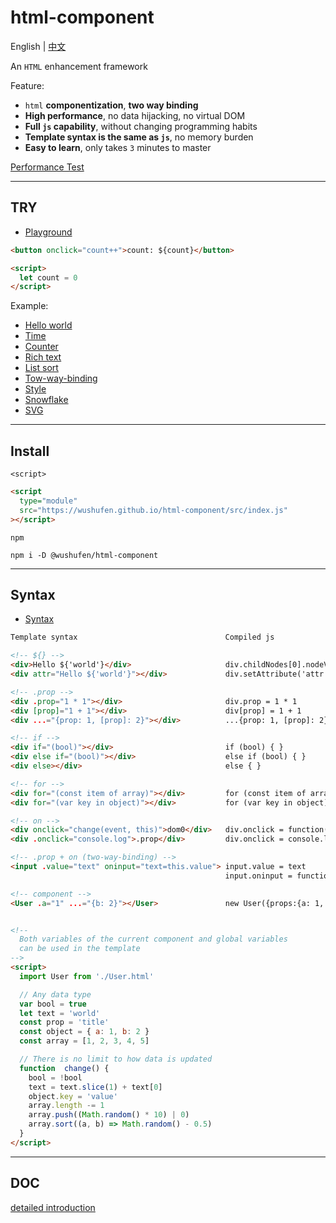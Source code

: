 # html-component

English | <a href="./README.zh-CN.md">中文</a>

An `HTML` enhancement framework

Feature:

- `html` **componentization**, **two way binding**
- **High performance**, no data hijacking, no virtual DOM
- **Full `js` capability**, without changing programming habits
- **Template syntax is the same as `js`**, no memory burden
- **Easy to learn**, only takes `3` minutes to master

<a href="https://wushufen.github.io/test/performance/performance.html">Performance Test</a>

---

## TRY

- <a href="https://wushufen.github.io/html-component/editor.html?url=./examples/counter.html">Playground</a>

```html
<button onclick="count++">count: ${count}</button>

<script>
  let count = 0
</script>
```

Example:

- <a href="https://wushufen.github.io/html-component/editor.html?url=./examples/helloWorld.html">Hello world</a>
- <a href="https://wushufen.github.io/html-component/editor.html?url=./examples/time.html">Time</a>
- <a href="https://wushufen.github.io/html-component/editor.html?url=./examples/counter.html">Counter</a>
- <a href="https://wushufen.github.io/html-component/editor.html?url=./examples/innerHTML.html">Rich text</a>
- <a href="https://wushufen.github.io/html-component/editor.html?url=./examples/listSort.html">List sort</a>
- <a href="https://wushufen.github.io/html-component/editor.html?url=./examples/towWayBinding.html">Tow-way-binding</a>
- <a href="https://wushufen.github.io/html-component/editor.html?url=./examples/style.html">Style</a>
- <a href="https://wushufen.github.io/html-component/editor.html?url=./examples/snowflake.html">Snowflake</a>
- <a href="https://wushufen.github.io/html-component/editor.html?url=./examples/svg.html">SVG</a>

---

## Install

`<script>`

```html
<script
  type="module"
  src="https://wushufen.github.io/html-component/src/index.js"
></script>
```

`npm`

```
npm i -D @wushufen/html-component
```

---

## Syntax

- <a href="https://wushufen.github.io/html-component/editor.html?url=./examples/syntax.html">Syntax</a>

<!-- prettier-ignore -->
```html
Template syntax                                 Compiled js

<!-- ${} -->
<div>Hello ${'world'}</div>                     div.childNodes[0].nodeValue = `Hello ${'world'}`
<div attr="Hello ${'world'}"></div>             div.setAttribute('attr', `Hello ${'world'}`)

<!-- .prop -->
<div .prop="1 * 1"></div>                       div.prop = 1 * 1
<div [prop]="1 + 1"></div>                      div[prop] = 1 + 1
<div ...="{prop: 1, [prop]: 2}"></div>          ...{prop: 1, [prop]: 2}

<!-- if -->
<div if="(bool)"></div>                         if (bool) { }
<div else if="(bool)"></div>                    else if (bool) { }
<div else></div>                                else { }

<!-- for -->
<div for="(const item of array)"></div>         for (const item of array) { }
<div for="(var key in object)"></div>           for (var key in object) { }

<!-- on -->
<div onclick="change(event, this)">dom0</div>   div.onclick = function(event){ change(event, this) }
<div .onclick="console.log">.prop</div>         div.onclick = console.log

<!-- .prop + on (two-way-binding) -->
<input .value="text" oninput="text=this.value"> input.value = text
                                                input.oninput = function(event){ text=this.value }

<!-- component -->
<User .a="1" ...="{b: 2}"></User>               new User({props:{a: 1, ...{b: 2}}})


<!--
  Both variables of the current component and global variables
  can be used in the template
-->
<script>
  import User from './User.html'

  // Any data type
  var bool = true
  let text = 'world'
  const prop = 'title'
  const object = { a: 1, b: 2 }
  const array = [1, 2, 3, 4, 5]

  // There is no limit to how data is updated
  function  change() {
    bool = !bool
    text = text.slice(1) + text[0]
    object.key = 'value'
    array.length -= 1
    array.push((Math.random() * 10) | 0)
    array.sort((a, b) => Math.random() - 0.5)
  }
</script>
```

---

## DOC

<a href="./DOC.md">detailed introduction</a>
